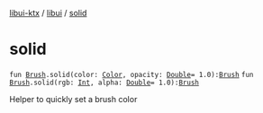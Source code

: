 [libui-ktx](../index.md) / [libui](index.md) / [solid](./solid.md)

# solid

`fun `[`Brush`](-brush/index.md)`.solid(color: `[`Color`](-color/index.md)`, opacity: `[`Double`](https://kotlinlang.org/api/latest/jvm/stdlib/kotlin/-double/index.html)` = 1.0): `[`Brush`](-brush/index.md)
`fun `[`Brush`](-brush/index.md)`.solid(rgb: `[`Int`](https://kotlinlang.org/api/latest/jvm/stdlib/kotlin/-int/index.html)`, alpha: `[`Double`](https://kotlinlang.org/api/latest/jvm/stdlib/kotlin/-double/index.html)` = 1.0): `[`Brush`](-brush/index.md)

Helper to quickly set a brush color

